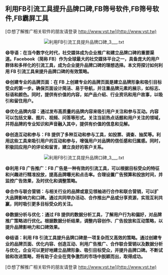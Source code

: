 ## **利用FB引流工具提升品牌口碑,FB筛号软件,FB筛号软件,FB霸屏工具**

[😍想了解推广相关软件的朋友请登录 http://www.vst.tw](http://www.vst.tw)

 <center><img src="https://vst.tw/MP4/tuiguang/png/1.png" alt="利用FB引流工具提升品牌口碑_3___.txt"></center>

**😄导语：在当今数字化时代，社交媒体成为企业推广和建立品牌口碑的重要渠道。Facebook（简称 FB）作为全球最大的社交媒体平台之一，具备庞大的用户群体和多样化的引流工具，成为企业提升品牌口碑的理想选择。本文将探讨如何利用 FB 引流工具来提升品牌口碑的有效策略。**

**😄创建专业的品牌页面：在 FB 上创建专业的品牌页面是建立品牌形象和吸引目标受众的第一步。确保页面设计简洁、易于导航，并注重品牌元素的展示，如标志、标语和颜色。同时，提供有价值的内容，如产品介绍、行业资讯和用户故事，以吸引和留住用户。**

**😄优化品牌内容：通过发布高质量的品牌内容来吸引用户关注和参与互动。内容可以包括文章、图片、视频、问答等形式。关注当前热点话题和用户关注的领域，并将品牌的专业知识和声音融入其中，提供有价值的信息和见解。**

**😄创造互动和参与：FB 提供了多种互动和参与工具，如投票、调查、抽奖等。利用这些工具来吸引用户的互动和参与，增强用户对品牌的信任感和归属感。同时，积极回应用户的评论和留言，建立良好的客户关系。**

 <center><img src="https://vst.tw/MP4/tuiguang/png/1.png" alt="利用FB引流工具提升品牌口碑_3___.txt"></center>

**😄利用 FB 广告推广：FB 广告是一种有效的引流工具，可以根据目标受众的特征和兴趣进行精准投放，提高品牌曝光和点击率。合理设置广告预算和投放时间，并监控广告效果，及时优化和调整策略。**

**😄合作与联合营销：与相关行业的品牌或意见领袖进行合作和联合营销，可以扩大品牌影响力和口碑。通过共同举办活动、合作推出产品或分享资源，实现互利共赢，同时吸引更多目标受众的关注。**

**😄数据分析与优化：通过 FB 提供的数据分析工具，了解用户行为和偏好，对品牌推广策略进行优化。根据数据分析结果，调整内容创作、广告投放和互动策略，以提升品牌影响力和口碑效果。**

**😄结语：利用 FB 引流工具提升品牌口碑是一项复杂而又高效的策略。通过创建专业的品牌页面、优化内容、创造互动、利用广告推广、合作联合营销以及数据分析与优化，企业可以更好地建立品牌形象、吸引目标受众，并提升品牌口碑。不断试验和改进策略，将有助于企业在竞争激烈的市场中脱颖而出，取得成功。**

[😍想了解推广相关软件的朋友请登录 http://www.vst.tw](http://www.vst.tw)




